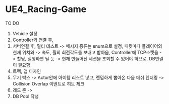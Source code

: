 ﻿# UE4_Racing-Game

TO DO
1. Vehicle 설정
2. Controller와 연결 후, 
3. 서버연결 후, 멀티 테스트
-> 메시지 종류는 enum으로 설정, 패킷마다 플레이어의 현재 위치와
-> 속도, 휠의 회전각도를 보내고 받아옴, Controller에 TCP소켓을
-> 할당, 실행하면 될 듯
-> 현재 만들어진 세션을 조회할 수 있어야 하므로, DB연결이 필요함
4. 트랙, 맵 디자인
5. 무기 박스
-> Actor안에 아이템 리스트 넣고, 랜덤하게 뽑아온 다음 메쉬 렌더링
-> Collision Overlap 이벤트로 히트 체크
6. 레드 존
-> 
7. DB Pool 작성

